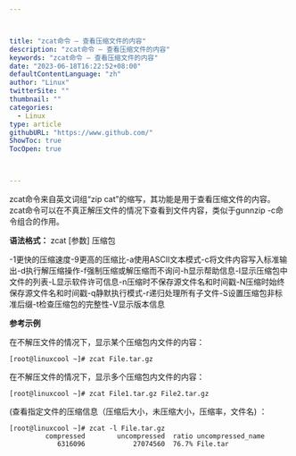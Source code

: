 ```yaml
---



title: "zcat命令 – 查看压缩文件的内容"
description: "zcat命令 – 查看压缩文件的内容"
keywords: "zcat命令 – 查看压缩文件的内容"
date: "2023-06-18T16:22:52+08:00"
defaultContentLanguage: "zh"
author: "Linux"
twitterSite: ""
thumbnail: ""
categories:
  - Linux
type: article
githubURL: "https://www.github.com/"
ShowToc: true
TocOpen: true



---
```


zcat命令来自英文词组“zip cat”的缩写，其功能是用于查看压缩文件的内容。zcat命令可以在不真正解压文件的情况下查看到文件内容，类似于gunnzip -c命令组合的作用。

**语法格式：** zcat [参数] 压缩包

-1更快的压缩速度-9更高的压缩比-a使用ASCII文本模式-c将文件内容写入标准输出-d执行解压缩操作-f强制压缩或解压缩而不询问-h显示帮助信息-l显示压缩包中文件的列表-L显示软件许可信息-n压缩时不保存源文件名和时间戳-N压缩时始终保存源文件名和时间戳-q静默执行模式-r递归处理所有子文件-S设置压缩包非标准后缀-t检查压缩包的完整性-V显示版本信息

**参考示例**

在不解压文件的情况下，显示某个压缩包内文件的内容：

```
[root@linuxcool ~]# zcat File.tar.gz
```

在不解压文件的情况下，显示多个压缩包内文件的内容：

```
[root@linuxcool ~]# zcat File1.tar.gz File2.tar.gz
```

(查看指定文件的压缩信息（压缩后大小，未压缩大小，压缩率，文件名) ：

```
[root@linuxcool ~]# zcat -l File.tar.gz
         compressed        uncompressed  ratio uncompressed_name
            6316096            27074560  76.7% File.tar
```